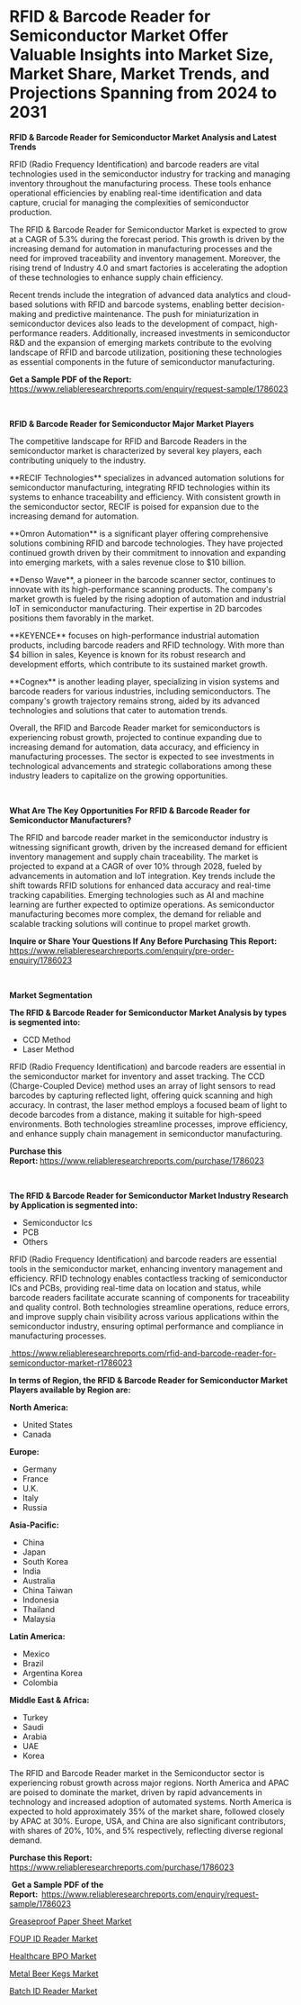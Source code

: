 <p><h1>RFID & Barcode Reader for Semiconductor Market Offer Valuable Insights into Market Size, Market Share, Market Trends, and Projections Spanning from 2024 to 2031</h1></p><p><strong>RFID & Barcode Reader for Semiconductor Market Analysis and Latest Trends</strong></p>
<p><p>RFID (Radio Frequency Identification) and barcode readers are vital technologies used in the semiconductor industry for tracking and managing inventory throughout the manufacturing process. These tools enhance operational efficiencies by enabling real-time identification and data capture, crucial for managing the complexities of semiconductor production.</p><p>The RFID & Barcode Reader for Semiconductor Market is expected to grow at a CAGR of 5.3% during the forecast period. This growth is driven by the increasing demand for automation in manufacturing processes and the need for improved traceability and inventory management. Moreover, the rising trend of Industry 4.0 and smart factories is accelerating the adoption of these technologies to enhance supply chain efficiency.</p><p>Recent trends include the integration of advanced data analytics and cloud-based solutions with RFID and barcode systems, enabling better decision-making and predictive maintenance. The push for miniaturization in semiconductor devices also leads to the development of compact, high-performance readers. Additionally, increased investments in semiconductor R&D and the expansion of emerging markets contribute to the evolving landscape of RFID and barcode utilization, positioning these technologies as essential components in the future of semiconductor manufacturing.</p></p>
<p><strong>Get a Sample PDF of the Report:&nbsp;</strong> <a href="https://www.reliableresearchreports.com/enquiry/request-sample/1786023?utm_campaign=3&utm_medium=2&utm_source=Github&utm_content=ia&utm_term=09102024&utm_id=rfid-barcode-reader-for-semiconductor">https://www.reliableresearchreports.com/enquiry/request-sample/1786023</a></p>
<p>&nbsp;</p>
<p><strong>RFID & Barcode Reader for Semiconductor Major Market Players</strong></p>
<p><p>The competitive landscape for RFID and Barcode Readers in the semiconductor market is characterized by several key players, each contributing uniquely to the industry.</p><p>**RECIF Technologies** specializes in advanced automation solutions for semiconductor manufacturing, integrating RFID technologies within its systems to enhance traceability and efficiency. With consistent growth in the semiconductor sector, RECIF is poised for expansion due to the increasing demand for automation.</p><p>**Omron Automation** is a significant player offering comprehensive solutions combining RFID and barcode technologies. They have projected continued growth driven by their commitment to innovation and expanding into emerging markets, with a sales revenue close to $10 billion.</p><p>**Denso Wave**, a pioneer in the barcode scanner sector, continues to innovate with its high-performance scanning products. The company's market growth is fueled by the rising adoption of automation and industrial IoT in semiconductor manufacturing. Their expertise in 2D barcodes positions them favorably in the market.</p><p>**KEYENCE** focuses on high-performance industrial automation products, including barcode readers and RFID technology. With more than $4 billion in sales, Keyence is known for its robust research and development efforts, which contribute to its sustained market growth.</p><p>**Cognex** is another leading player, specializing in vision systems and barcode readers for various industries, including semiconductors. The company's growth trajectory remains strong, aided by its advanced technologies and solutions that cater to automation trends.</p><p>Overall, the RFID and Barcode Reader market for semiconductors is experiencing robust growth, projected to continue expanding due to increasing demand for automation, data accuracy, and efficiency in manufacturing processes. The sector is expected to see investments in technological advancements and strategic collaborations among these industry leaders to capitalize on the growing opportunities.</p></p>
<p>&nbsp;</p>
<p><strong>What Are The Key Opportunities For RFID & Barcode Reader for Semiconductor Manufacturers?</strong></p>
<p><p>The RFID and barcode reader market in the semiconductor industry is witnessing significant growth, driven by the increased demand for efficient inventory management and supply chain traceability. The market is projected to expand at a CAGR of over 10% through 2028, fueled by advancements in automation and IoT integration. Key trends include the shift towards RFID solutions for enhanced data accuracy and real-time tracking capabilities. Emerging technologies such as AI and machine learning are further expected to optimize operations. As semiconductor manufacturing becomes more complex, the demand for reliable and scalable tracking solutions will continue to propel market growth.</p></p>
<p><strong>Inquire or Share Your Questions If Any Before Purchasing This Report:</strong> <a href="https://www.reliableresearchreports.com/enquiry/pre-order-enquiry/1786023?utm_campaign=3&utm_medium=2&utm_source=Github&utm_content=ia&utm_term=09102024&utm_id=rfid-barcode-reader-for-semiconductor">https://www.reliableresearchreports.com/enquiry/pre-order-enquiry/1786023</a></p>
<p>&nbsp;</p>
<p><strong>Market Segmentation</strong></p>
<p><strong>The RFID & Barcode Reader for Semiconductor Market Analysis by types is segmented into:</strong></p>
<p><ul><li>CCD Method</li><li>Laser Method</li></ul></p>
<p><p>RFID (Radio Frequency Identification) and barcode readers are essential in the semiconductor market for inventory and asset tracking. The CCD (Charge-Coupled Device) method uses an array of light sensors to read barcodes by capturing reflected light, offering quick scanning and high accuracy. In contrast, the laser method employs a focused beam of light to decode barcodes from a distance, making it suitable for high-speed environments. Both technologies streamline processes, improve efficiency, and enhance supply chain management in semiconductor manufacturing.</p></p>
<p><strong>Purchase this Report:&nbsp;</strong><a href="https://www.reliableresearchreports.com/purchase/1786023?utm_campaign=3&utm_medium=2&utm_source=Github&utm_content=ia&utm_term=09102024&utm_id=rfid-barcode-reader-for-semiconductor">https://www.reliableresearchreports.com/purchase/1786023</a></p>
<p>&nbsp;</p>
<p><strong>The RFID & Barcode Reader for Semiconductor Market Industry Research by Application is segmented into:</strong></p>
<p><ul><li>Semiconductor Ics</li><li>PCB</li><li>Others</li></ul></p>
<p><p>RFID (Radio Frequency Identification) and barcode readers are essential tools in the semiconductor market, enhancing inventory management and efficiency. RFID technology enables contactless tracking of semiconductor ICs and PCBs, providing real-time data on location and status, while barcode readers facilitate accurate scanning of components for traceability and quality control. Both technologies streamline operations, reduce errors, and improve supply chain visibility across various applications within the semiconductor industry, ensuring optimal performance and compliance in manufacturing processes.</p></p>
<p><a href="https://www.reliableresearchreports.com/rfid-and-barcode-reader-for-semiconductor-market-r1786023?utm_campaign=3&utm_medium=2&utm_source=Github&utm_content=ia&utm_term=09102024&utm_id=rfid-barcode-reader-for-semiconductor">&nbsp;https://www.reliableresearchreports.com/rfid-and-barcode-reader-for-semiconductor-market-r1786023</a></p>
<p><strong>In terms of Region, the RFID & Barcode Reader for Semiconductor Market Players available by Region are:</strong></p>
<p>
    <p> <strong> North America: </strong>
        <ul>
            <li>United States</li>
            <li>Canada</li>
        </ul>
        </p> 
    <p> <strong> Europe: </strong>
        <ul>
            <li>Germany</li>
            <li>France</li>
            <li>U.K.</li>
            <li>Italy</li>
            <li>Russia</li>
        </ul>
        </p> 
    <p> <strong> Asia-Pacific: </strong>
        <ul>
            <li>China</li>
            <li>Japan</li>
            <li>South Korea</li>
            <li>India</li>
            <li>Australia</li>
            <li>China Taiwan</li>
            <li>Indonesia</li>
            <li>Thailand</li>
            <li>Malaysia</li>
        </ul>
        </p> 
    <p> <strong> Latin America: </strong>
        <ul>
            <li>Mexico</li>
            <li>Brazil</li>
            <li>Argentina Korea</li>
            <li>Colombia</li>
        </ul>
        </p> 
    <p> <strong> Middle East & Africa: </strong>
        <ul>
            <li>Turkey</li>
            <li>Saudi</li>
            <li>Arabia</li>
            <li>UAE</li>
            <li>Korea</li>
        </ul>
    </p>
    </p>
<p><p>The RFID and Barcode Reader market in the Semiconductor sector is experiencing robust growth across major regions. North America and APAC are poised to dominate the market, driven by rapid advancements in technology and increased adoption of automated systems. North America is expected to hold approximately 35% of the market share, followed closely by APAC at 30%. Europe, USA, and China are also significant contributors, with shares of 20%, 10%, and 5% respectively, reflecting diverse regional demand.</p></p>
<p><strong>Purchase this Report: </strong><a href="https://www.reliableresearchreports.com/purchase/1786023?utm_campaign=3&utm_medium=2&utm_source=Github&utm_content=ia&utm_term=09102024&utm_id=rfid-barcode-reader-for-semiconductor">https://www.reliableresearchreports.com/purchase/1786023</a></p>
<p>&nbsp;<strong>Get a Sample PDF of the Report:&nbsp;&nbsp;</strong><a href="https://www.reliableresearchreports.com/enquiry/request-sample/1786023?utm_campaign=3&utm_medium=2&utm_source=Github&utm_content=ia&utm_term=09102024&utm_id=rfid-barcode-reader-for-semiconductor">https://www.reliableresearchreports.com/enquiry/request-sample/1786023</a></p>
<p><strong></strong></p>
<p><p><a href="https://issuu.com/reportprime-2/docs/greaseproof-paper-sheet-market-size_89a26a2238523f?utm_campaign=3&utm_medium=2&utm_source=Github&utm_content=ia&utm_term=09102024&utm_id=rfid-barcode-reader-for-semiconductor">Greaseproof Paper Sheet Market</a></p><p><a href="https://github.com/AlesiaDushku485/Market-Research-Report-List-1/blob/main/foup-id-reader-market.md?utm_campaign=3&utm_medium=2&utm_source=Github&utm_content=ia&utm_term=09102024&utm_id=rfid-barcode-reader-for-semiconductor">FOUP ID Reader Market</a></p><p><a href="https://www.linkedin.com/pulse/in-depth-analysis-global-healthcare-bpo-market-scope-its-olenf?utm_campaign=3&utm_medium=2&utm_source=Github&utm_content=ia&utm_term=09102024&utm_id=rfid-barcode-reader-for-semiconductor">Healthcare BPO Market</a></p><p><a href="https://issuu.com/reportprime-2/docs/metal-beer-kegs-market-size-2030.pp_78e41641a4b714?utm_campaign=3&utm_medium=2&utm_source=Github&utm_content=ia&utm_term=09102024&utm_id=rfid-barcode-reader-for-semiconductor">Metal Beer Kegs Market</a></p><p><a href="https://github.com/WayneGriffin411/Market-Research-Report-List-1/blob/main/batch-id-reader-market.md?utm_campaign=3&utm_medium=2&utm_source=Github&utm_content=ia&utm_term=09102024&utm_id=rfid-barcode-reader-for-semiconductor">Batch ID Reader Market</a></p></p>